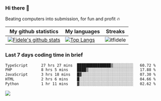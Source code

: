 ### Hi there 👋
<p>Beating computers into submission, for fun and profit 🔥</p>

|My github statistics|My languages|Streaks|
|-|-|-|
|[![Fidele's github stats](https://github-readme-stats.vercel.app/api?username=itfidele&count_private=true&show_icons=true&theme=dark&hide_title=true)](https://github.com/itfidele)|[![Top Langs](https://github-readme-stats.vercel.app/api/top-langs/?username=itfidele&show_icons=true&langs_count=8&theme=dark&layout=compact&hide_title=true)](https://github.com/itfidele)|![itfidele](https://github-readme-streak-stats.herokuapp.com/?user=itfidele&theme=dark)

### Last 7 days coding time in brief
<!--START_SECTION:waka-->

```txt
TypeScript      27 hrs 27 mins  ███████████████▒░░░░░░░░░   60.72 %
PHP             8 hrs 5 mins    ████▒░░░░░░░░░░░░░░░░░░░░   17.88 %
JavaScript      3 hrs 18 mins   █▓░░░░░░░░░░░░░░░░░░░░░░░   07.30 %
HTML            2 hrs 6 mins    █░░░░░░░░░░░░░░░░░░░░░░░░   04.66 %
Python          1 hr 11 mins    ▓░░░░░░░░░░░░░░░░░░░░░░░░   02.62 %
```

<!--END_SECTION:waka-->

![](https://komarev.com/ghpvc/?username=itfidele)
